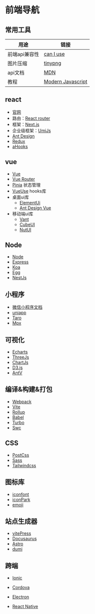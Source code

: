 # 前端导航

## 常用工具

| 用途          | 链接                                          |
| ------------- | --------------------------------------------- |
| 前端api兼容性 | [can I use](https://caniuse.com/)             |
| 图片压缩      | [tinypng](https://tinypng.com/)               |
| api文档       | [MDN](https://developer.mozilla.org/en-US)    |
| 教程          | [Modern Javascript](https://javascript.info/) |

## react

* [官网](https://zh-hans.reactjs.org/)
* 路由：[React router](https://reactrouter.com/)
* 框架：[Next.js](https://nextjs.org/)
* 企业级框架：[UmiJs](https://umijs.org/)
* [Ant Design](https://ant.design/)
* [Redux](https://redux.js.org/)
* [aHooks](https://ahooks.js.org/zh-CN)

## vue

* [Vue](https://vuejs.org/)
* [Vue Router](https://router.vuejs.org/zh)
* [Pinia](https://pinia.vuejs.org) 状态管理
* [VueUse](https://vueuse.org/)  hooks库
* 桌面ui库
  * [ElementUi](https://element-plus.org/)
  * [Ant Design Vue](https://antdv.com/)
* 移动端ui库
  * [Vant](https://vant-ui.github.io/vant)
  * [CubeUI](https://didi.github.io/cube-ui)
  * [NutUI](https://nutui.jd.com/)

## Node

* [Node](https://nodejs.org/zh-cn)
* [Express](https://expressjs.com/)
* [Koa](https://koajs.com/)
* [Egg](https://www.eggjs.org/zh-CN)
* [NestJs](https://nestjs.com/)

## 小程序

* [微信小程序文档](https://developers.weixin.qq.com/miniprogram/dev/framework/)
* [uniapp](https://uniapp.dcloud.net.cn/)
* [Taro](https://taro.jd.com/)
* [Mpx](https://mpxjs.cn/)

## 可视化

* [Echarts](https://echarts.apache.org/zh/index.html)
* [ThreeJs](https://threejs.org/)
* [ChartJs](https://www.chartjs.org/)
* [D3.js](https://d3js.org/)
* [AntV](https://antv.vision/zh/)

## 编译&构建&打包

* [Webpack]()
* [Vite]()
* [Rollup](https://www.rollupjs.com/)
* [Babel](https://www.babeljs.cn/)
* [Turbo](https://turbo.build/)
* [Swc](https://swc.rs/)

## CSS

* [PostCss](https://postcss.org/)
* [Sass](https://sass-lang.com/)
* [Tailwindcss](https://tailwindcss.com/)

## 图标库

* [iconfont](https://www.iconfont.cn/)
* [iconPark](https://iconpark.oceanengine.com/official)
* [emoji](https://emoji.muan.co/)

## 站点生成器

* [vitePress](https://vitepress.dev/)
* [Docusaurus](https://docusaurus.io/zh-CN)
* [Astro](https://astro.build/)
* [dumi](https://d.umijs.org/)

## 跨端

* [Ionic](https://ionicframework.com/)
* [Cordova](https://cordova.apache.org/)
* [Electron](https://www.electronjs.org/docs/latest/)

* [React Native](https://reactnative.dev/)